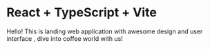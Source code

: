 # React + TypeScript + Vite

Hello! This is landing web application with awesome design and user interface , dive into coffee world with us!
